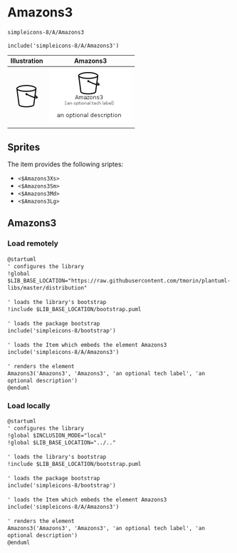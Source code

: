 # Amazons3


```text
simpleicons-8/A/Amazons3
```

```text
include('simpleicons-8/A/Amazons3')
```



| Illustration | Amazons3 |
| :---: | :---: |
| ![illustration for Illustration](../../simpleicons-8/A/Amazons3.png) | ![illustration for Amazons3](../../simpleicons-8/A/Amazons3.Local.png) |



## Sprites
The item provides the following sriptes:

- `<$Amazons3Xs>`
- `<$Amazons3Sm>`
- `<$Amazons3Md>`
- `<$Amazons3Lg>`





## Amazons3

### Load remotely
```plantuml
@startuml
' configures the library
!global $LIB_BASE_LOCATION="https://raw.githubusercontent.com/tmorin/plantuml-libs/master/distribution"

' loads the library's bootstrap
!include $LIB_BASE_LOCATION/bootstrap.puml

' loads the package bootstrap
include('simpleicons-8/bootstrap')

' loads the Item which embeds the element Amazons3
include('simpleicons-8/A/Amazons3')

' renders the element
Amazons3('Amazons3', 'Amazons3', 'an optional tech label', 'an optional description')
@enduml
```

### Load locally
```plantuml
@startuml
' configures the library
!global $INCLUSION_MODE="local"
!global $LIB_BASE_LOCATION="../.."

' loads the library's bootstrap
!include $LIB_BASE_LOCATION/bootstrap.puml

' loads the package bootstrap
include('simpleicons-8/bootstrap')

' loads the Item which embeds the element Amazons3
include('simpleicons-8/A/Amazons3')

' renders the element
Amazons3('Amazons3', 'Amazons3', 'an optional tech label', 'an optional description')
@enduml
```

